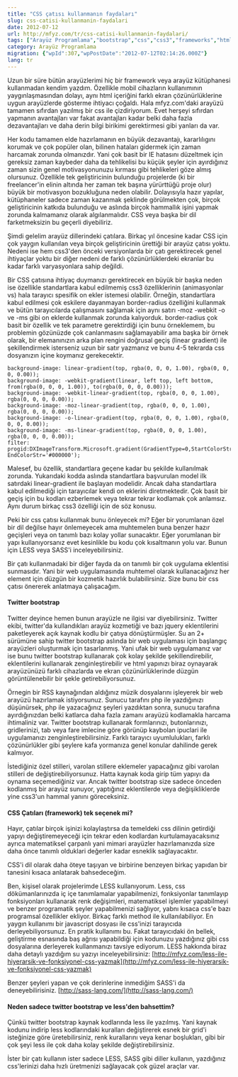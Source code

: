 ```yaml
---
title: "CSS çatısı kullanmanın faydaları"
slug: css-catisi-kullanmanin-faydalari
date: 2012-07-12
url: http://mfyz.com/tr/css-catisi-kullanmanin-faydalari/
tags: ["Arayüz Programlama","bootstrap","css","css3","frameworks","html5","less","twitter"]
category: Arayüz Programlama
migration: {"wpId":307,"wpPostDate":"2012-07-12T02:14:26.000Z"}
lang: tr
---
```


Uzun bir süre bütün arayüzlerimi hiç bir framework veya arayüz kütüphanesi kullanmadan kendim yazdım. Özellikle mobil cihazların kullanımının yaygınlaşmasından dolayı, aynı html içeriğini farklı ekran çözünürlüklerine uygun arayüzlerde gösterme ihtiyacı çoğaldı. Hala mfyz.com'daki arayüzü tamamen sıfırdan yazılmış bir css ile çizdiriyorum. Evet herşeyi sıfırdan yapmanın avantajları var fakat avantajları kadar belki daha fazla dezavantajları ve daha derin bilgi birikimi gerektirmesi gibi yanları da var.

Her kodu tamamen elde hazırlamanın en büyük dezavantajı, kararlılıgını korumak ve çok popüler olan, bilinen hataları gidermek için zaman harcamak zorunda olmanızdır. Yani çok basit bir IE hatasını düzeltmek için gereksiz zaman kaybeder daha da tehlikelisi bu küçük şeyler için ayırdığınız zaman sizin genel motivasyonunuzu kırması gibi tehlikeleri göze almış olursunuz. Özellikle tek geliştiricinin bulunduğu projelerde (ki bir freelancer'in elinin altında her zaman tek başına yürürttüğü proje olur) büyük bir motivasyon bozukluğuna neden olabilir. Dolayısıyla hazır yapılar, kütüphaneler sadece zaman kazanmak şeklinde görülmekten çok, birçok geliştiricinin katkıda bulunduğu ve aslında birçok hammallık işini yapmak zorunda kalmamanız olarak algılanmalıdır. CSS veya başka bir dil farketmeksizin bu geçerli diyebiliriz.

Şimdi gelelim arayüz dillerindeki çatılara. Birkaç yıl öncesine kadar CSS için çok yaygın kullanılan veya birçok geliştiricinin ürettiği bir arayüz çatısı yoktu. Nedeni ise hem css3'den önceki versiyonlarda bir çatı gerektirecek genel ihtiyaçlar yoktu bir diğer nedeni de farklı çözünürlüklerdeki ekranlar bu kadar farklı varyasyonlara sahip değildi.

Bir CSS çatısına ihtiyaç duymanızı gerektirecek en büyük bir başka neden ise özellikle standartlara kabul edilmemiş css3 özelliklerinin (animasyonlar vs) hala tarayıcı spesifik on ekler istemesi olabilir. Örneğin, standartlara kabul edilmesi çok eskilere dayanmayan border-radius özelliğini kullanmak ve bütün tarayıcılarda çalışmasını sağlamak için aynı satırı -moz -webkit -o ve -ms gibi on eklerde kullanmak zorunda kalıyorduk. border-radius çok basit bir özellik ve tek parametre gerektirdiği için bunu örneklemem, bu problemin gözünüzde çok canlanmasını sağlamayabilir ama başka bir örnek olarak, bir elemanınızın arka plan rengini doğrusal geçiş (linear gradient) ile şekillendirmek isterseniz uzun bir satır yazmanız ve bunu 4-5 tekrarda css dosyanızın içine koymanız gerekecektir.
```
background-image: linear-gradient(top, rgba(0, 0, 0, 1.00), rgba(0, 0, 0, 0.00));
background-image: -webkit-gradient(linear, left top, left bottom, from(rgba(0, 0, 0, 1.00)), to(rgba(0, 0, 0, 0.00)));
background-image: -webkit-linear-gradient(top, rgba(0, 0, 0, 1.00), rgba(0, 0, 0, 0.00));
background-image: -moz-linear-gradient(top, rgba(0, 0, 0, 1.00), rgba(0, 0, 0, 0.00));
background-image: -o-linear-gradient(top, rgba(0, 0, 0, 1.00), rgba(0, 0, 0, 0.00));
background-image: -ms-linear-gradient(top, rgba(0, 0, 0, 1.00), rgba(0, 0, 0, 0.00));
filter: progid:DXImageTransform.Microsoft.gradient(GradientType=0,StartColorStr='#000000', EndColorStr='#000000');

```
Malesef, bu özellik, standartlara geçene kadar bu şekilde kullanılmak zorunda. Yukarıdaki kodda aslında standartlara başvurulan model ilk satırdaki linear-gradient ile başlayan modelidir. Ancak daha standartlara kabul edilmediği için tarayıcılar kendi on eklerini diretmektedir. Çok basit bir geçiş için bu kodları ezberlemek veya tekrar tekrar kodlamak çok anlamsız. Aynı durum birkaç css3 özelliği için de söz konusu.

Peki bir css çatısı kullanmak bunu önleyecek mi? Eğer bir yorumlanan özel bir dil değilse hayır önlemeyecek ama muhtemelen buna benzer hazır geçişleri veya on tanımlı bazı kolay yollar sunacaktır. Eğer yorumlanan bir yapı kullanıyorsanız evet kesinlikle bu kodu çok kısaltmanın yolu var. Bunun için LESS veya SASS'i inceleyebilirsiniz.

Bir çatı kullanmadaki bir diğer fayda da on tanımlı bir çok uygulama eklentisi sunmasıdır. Yani bir web uygulamasında muhtemel olarak kullanacağınız her element için düzgün bir kozmetik hazırlık bulabilirsiniz. Size bunu bir css çatısı önererek anlatmaya çalışacağım.

#### Twitter bootstrap

Twitter deyince hemen bunun arayüzle ne ilgisi var diyebilirsiniz. Twitter ekibi, twitter'da kullandıkları arayüz kozmetiği ve bazı jquery eklentilerini paketleyerek açık kaynak kodlu bir çatıya dönüştürmüşler. Su an 2+ sürümüne sahip twitter bootstrap aslında bir web uygulaması için başlangıç arayüzleri oluşturmak için tasarlanmış. Yani ufak bir web uygulamanız var ise bunu twitter bootstrap kullanarak çok kolay şekilde şekillendirebilir, eklentilerini kullanarak zenginleştirebilir ve html yapınızı biraz oynayarak arayüzünüzü farklı cihazlarda ve ekran çözünürlüklerinde düzgün görüntülenebilir bir şekle getirebiliyorsunuz.

Örnegin bir RSS kaynağından aldığınız müzik dosyalarını işleyerek bir web arayüzü hazırlamak istiyorsunuz. Sunucu tarafını php ile yazdığınızı düşünürsek, php ile yazacağınız şeyleri yazdıktan sonra, sunucu tarafına ayırdığınızdan belki katlarca daha fazla zamanı arayüzü kodlamakla harcama ihtimaliniz var. Twitter bootstrap kullanarak formlarınızı, butonlarınızı, gridlerinizi, tab veya fare imlecine göre görünüp kaybolan ipuclari ile uygulamanızı zenginleştirebilirsiniz. Farklı tarayıcı uyumlulukları, farklı çözünürlükler gibi şeylere kafa yormanıza genel konular dahilinde gerek kalmıyor.

İstediğiniz özel stilleri, varolan stillere eklemeler yapacağınız gibi varolan stilleri de değiştirebiliyorsunuz. Hatta kaynak koda girip tüm yapıyı da oynama seçemediğiniz var. Ancak twitter bootstrap size sadece önceden kodlanmış bir arayüz sunuyor, yaptığınız eklentilerde veya değişikliklerde yine css3'un hammal yanını göreceksiniz.

#### CSS Çatıları (framework) tek seçenek mi?

Hayır, çatılar birçok işinizi kolaylaştırsa da temeldeki css dilinin getirdiği yapıyı değiştiremeyeceği için tekrar eden kodlardan kurtulamayacaksınız ayrıca matematiksel çarpanlı yani mimari arayüzler hazırlamanızda size daha önce tanımlı olduklari değerler kadar esneklik sağlayacaktır.

CSS'i dil olarak daha öteye taşıyan ve birbirine benzeyen birkaç yapıdan bir tanesini kısaca anlatarak bahsedeceğim.

Ben, kişisel olarak projelerimde LESS kullanıyorum. Less, css dökümanlarınızda iç içe tanımlamalar yapabilmenizi, fonksiyonlar tanımlayıp fonksiyonları kullanarak renk değişimleri, matematiksel işlemler yapabilmeyi ve benzer programatik şeyler yapabilmenizi sağlıyor, yabnı kısaca css'e bazı programsal özellikler ekliyor. Birkaç farklı method ile kullanılabiliyor. En yaygın kullanımı bir javascript dosyası ile css'inizi tarayıcıda derleyebiliyorsunuz. En pratik kullanımı bu. Fakat tarayıcıdaki ön bellek, geliştirme esnasında baş ağrısı yapabildiği için kodunuzu yazdığınız gibi css dosyalarına derleyerek kullanmanızı tavsiye ediyorum. LESS hakkında biraz daha detaylı yazdığım su yazıyı inceleyebilirsiniz: [http://mfyz.com/less-ile-hiyerarsik-ve-fonksiyonel-css-yazmak](http://mfyz.com/less-ile-hiyerarsik-ve-fonksiyonel-css-yazmak)

Benzer şeyleri yapan ve çok derinlerine inmediğim SASS'i da deneyebilirisiniz. [http://sass-lang.com/](http://sass-lang.com/)

#### Neden sadece twitter bootstrap ve less'den bahsettim?

Çünkü twitter bootstrap kaynak kodlarında less ile yazılmış. Yani kaynak kodunu indirip less kodlarındaki kuralları değiştirerek esnek bir grid'i isteğinize göre üretebilirsiniz, renk kurallarını veya kenar boşlukları, gibi bir çok şeyi less ile çok daha kolay şekilde değiştirebilirsiniz.

İster bir çatı kullanın ister sadece LESS, SASS gibi diller kullanın, yazdığınız css'lerinizi daha hızlı üretmenizi sağlayacak çok güzel araçlar var.